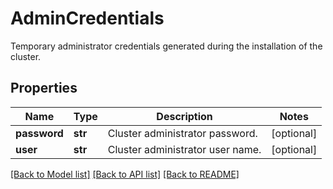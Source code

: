 # AdminCredentials

Temporary administrator credentials generated during the installation of the cluster.
## Properties
Name | Type | Description | Notes
------------ | ------------- | ------------- | -------------
**password** | **str** | Cluster administrator password. | [optional] 
**user** | **str** | Cluster administrator user name. | [optional] 

[[Back to Model list]](../README.md#documentation-for-models) [[Back to API list]](../README.md#documentation-for-api-endpoints) [[Back to README]](../README.md)


